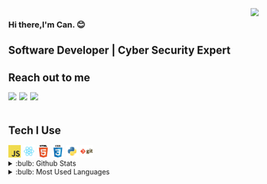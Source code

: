 <img src="https://media3.giphy.com/media/d89g6Ln84zpnsG5A0X/giphy.gif?cid=ecf05e474ewrbvqtjcdb8svq1nuxzgfr5f3cfvtcqkqkcfuv&rid=giphy.gif&ct=g" align="right" widht="400" height="200">

### Hi there,I'm Can. :blush:

## Software Developer | Cyber Security Expert

## Reach out to me

[<img width="22" src="https://unpkg.com/simple-icons@v6/icons/youtube.svg" align="left"/>][youtube]
[<img width="22" src="https://unpkg.com/simple-icons@v6/icons/twitter.svg" align="left"/>][twitter]
[<img width="22" src="https://unpkg.com/simple-icons@v6/icons/instagram.svg" align="left"/>][instagram]

<br />
<br />



## Tech I Use
<img src="https://raw.githubusercontent.com/github/explore/80688e429a7d4ef2fca1e82350fe8e3517d3494d/topics/javascript/javascript.png" widht="25" height="25">
<img src="https://raw.githubusercontent.com/github/explore/80688e429a7d4ef2fca1e82350fe8e3517d3494d/topics/react/react.png" widht="25" height="25">
<img src="https://raw.githubusercontent.com/github/explore/80688e429a7d4ef2fca1e82350fe8e3517d3494d/topics/html/html.png" widht="25" height="25">
<img src="https://raw.githubusercontent.com/github/explore/80688e429a7d4ef2fca1e82350fe8e3517d3494d/topics/css/css.png" widht="25" height="25">
<img src="https://raw.githubusercontent.com/github/explore/80688e429a7d4ef2fca1e82350fe8e3517d3494d/topics/python/python.png" widht="25" height="25">
<img src="https://raw.githubusercontent.com/github/explore/80688e429a7d4ef2fca1e82350fe8e3517d3494d/topics/git/git.png" widht="25" height="25">

<br />

<details>
<summary>:bulb: Github Stats</summary>
<img src="https://github-readme-stats.vercel.app/api?username=elzemefsanesi&theme=radical">
</details>
<details>
<summary>:bulb: Most Used Languages</summary>
<img src="https://github-readme-stats.vercel.app/api/top-langs/?username=anuraghazra&layout=compact">
</details>


[youtube]: https://www.youtube.com/c/Elzem-xSadeceBenimsin
[twitter]:  https://twitter.com/xSadeceBenimsin
[twitter]: https://twitter.com/ElzemTHT
[instagram]: https://www.instagram.com/canaksx/
